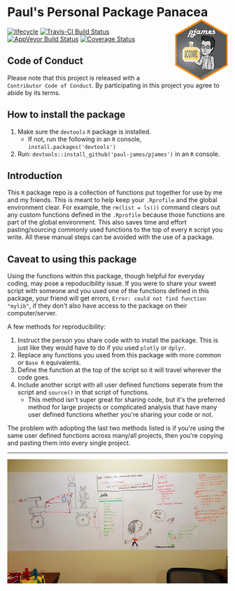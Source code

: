 
<!-- README.md is generated from README.Rmd. Please edit that file -->
Paul's Personal Package Panacea <img src='man/figures/logo.png' align='right'/>
===============================================================================

[![lifecycle](https://img.shields.io/badge/lifecycle-experimental-orange.svg)](https://tidyverse.org/lifecycle/#experimental) [![Travis-CI Build Status](https://travis-ci.org/Paul-James/pjames.svg?branch=master)](https://travis-ci.org/Paul-James/pjames) [![AppVeyor Build Status](https://ci.appveyor.com/api/projects/status/github/Paul-James/pjames?branch=master&svg=true)](https://ci.appveyor.com/project/Paul-James/pjames) [![Coverage Status](https://img.shields.io/codecov/c/github/Paul-James/pjames/master.svg)](https://codecov.io/github/Paul-James/pjames?branch=master)

Code of Conduct
---------------

Please note that this project is released with a `Contributor Code of Conduct`. By participating in this project you agree to abide by its terms.

How to install the package
--------------------------

1.  Make sure the `devtools` `R` package is installed.
    -   If not, run the following in an `R` console, `install.packages('devtools')`
2.  Run: `devtools::install_github('paul-james/pjames')` in an `R` console.

Introduction
------------

This `R` package repo is a collection of functions put together for use by me and my friends. This is meant to help keep your `.Rprofile` and the global environment clear. For example, the `rm(list = ls())` command clears out any custom functions defined in the `.Rprofile` because those functions are part of the global environment. This also saves time and effort pasting/sourcing commonly used functions to the top of every `R` script you write. All these manual steps can be avoided with the use of a package.

Caveat to using this package
----------------------------

Using the functions within this package, though helpful for everyday coding, may pose a repoducibility issue. If you were to share your sweet script with someone and you used one of the functions defined in this package, your friend will get errors, `Error: could not find function "mylib"`, if they don't also have access to the package on their computer/server.

A few methods for reproducibility:

1.  Instruct the person you share code with to install the package. This is just like they would have to do if you used `plotly` or `dplyr`.
2.  Replace any functions you used from this package with more common or `Base R` equivalents.
3.  Define the function at the top of the script so it will travel wherever the code goes.
4.  Include another script with all user defined functions seperate from the script and `source()` in that script of functions.
    -   This method isn't super great for sharing code, but it's the preferred method for large projects or complicated analysis that have many user defined functions whether you're sharing your code or not.

The problem with adopting the last two methods listed is if you're using the same user defined functions across many/all projects, then you're copying and pasting them into every single project.

------------------------------------------------------------------------

<img src='man/figures/pyaa-office-whiteboard.png' align='left'/>

